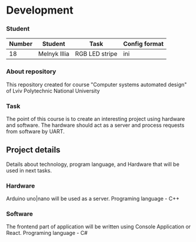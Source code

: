 # Development

### Student
| Number | Student | Task | Config format|
| ------ | ------- | ---- | ------------ |
| 18 | Melnyk Illia | RGB LED stripe | ini |

### About repository
This repository created for course "Computer systems automated design" of Lviv Polytechnic National University

### Task
The point of this course is to create an interesting project using hardware and software. The hardware should act as a server and process requests from software by UART.

## Project details
Details about technology, program language, and Hardware that will be
used in next tasks.

### Hardware
Arduino uno|nano will be used as a server. Programing language - C++

### Software
The frontend part of application will be written using Console Application or React. Programing language - C#
